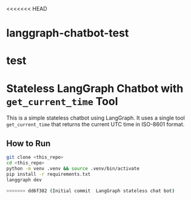 <<<<<<< HEAD
# langgraph-chatbot-test
test
=======
# Stateless LangGraph Chatbot with `get_current_time` Tool

This is a simple stateless chatbot using LangGraph. It uses a single tool `get_current_time` that returns the current UTC time in ISO-8601 format.

## How to Run

```bash
git clone <this_repo>
cd <this_repo>
python -m venv .venv && source .venv/bin/activate
pip install -r requirements.txt
langgraph dev

>>>>>>> dd6f382 (Initial commit  LangGraph stateless chat bot)

